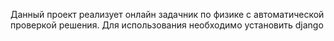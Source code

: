 Данный проект реализует онлайн задачник по физике с автоматической проверкой решения. Для использования необходимо установить django 
